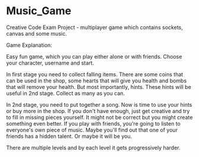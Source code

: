 # Music_Game

Creative Code Exam Project - multiplayer game which contains sockets, canvas and some music.


Game Explanation:

Easy fun game, which you can play either alone or with friends. Choose your character, username and start.

In first stage you need to collect falling items. There are some coins that can be used in the shop, some hearts that will give you health and bombs that will remove your health. But most importantly, hints. These hints will be useful in 2nd stage. Collect as many as you can. 

In 2nd stage, you need to put together a song. Now is time to use your hints or buy more in the shop. If you don't have enough, just get creative and try to fill in missing pieces yourself. It might not be correct but you might create something even better. If you play with friends, you're going to listen to everyone's own piece of music. Maybe you'll find out that one of your friends has a hidden talent. Or maybe it will be you.

There are multiple levels and by each level it gets progressively harder.
